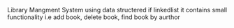 Library Mangment System using data structered if linkedlist
it contains small functionality i.e add book, delete book, find book by aurthor

